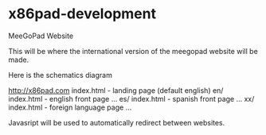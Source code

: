 # x86pad-development
MeeGoPad Website 

This will be where the international version of the meegopad website will be made. 

Here is the schematics diagram 

http://x86pad.com 
  index.html - landing page (default english)
  en/
    index.html - english front page
    ...
  es/
    index.html - spanish front page
    ...
  xx/
    index.html - foreign language page 
    ...

Javasript will be used to automatically redirect between websites. 
